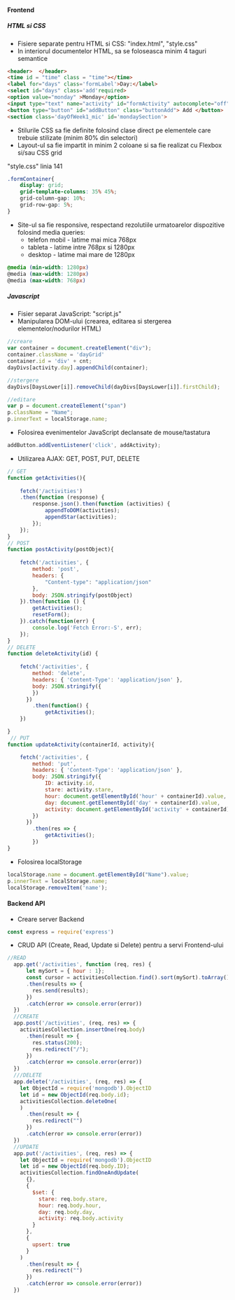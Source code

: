 #### Frontend

##### HTML si CSS 

- Fisiere separate pentru HTML si CSS: "index.html", "style.css"
- In interiorul documentelor HTML, sa se foloseasca minim 4 taguri semantice
```html
<header>  </header>
<time id = "time" class = "time"></time>
<label for="days" class='formLabel'>Day:</label>
<select id="days" class='add'required>
<option value="monday" >Monday</option>
<input type="text" name="activity" id="formActivity" autocomplete="off"  class="add" required>
<button type="button" id="addButton" class="buttonAdd"> Add </button>
<section class='dayOfWeek1_mic' id='mondaySection'>
```
- Stilurile CSS sa fie definite folosind clase direct pe elementele care trebuie stilizate (minim 80% din selectori) 
- Layout-ul sa fie impartit in minim 2 coloane si sa fie realizat cu Flexbox si/sau CSS grid

"style.css" linia 141
```css   
.formContainer{
    display: grid;
    grid-template-columns: 35% 45%;
    grid-column-gap: 10%;
    grid-row-gap: 5%;
}

```
- Site-ul sa fie responsive, respectand rezolutiile urmatoarelor dispozitive folosind media queries: 
  - telefon mobil - latime mai mica 768px
  - tableta - latime intre 768px si 1280px
  - desktop - latime mai mare de 1280px
 ```css
 @media (min-width: 1280px)
 @media (max-width: 1280px)
 @media (max-width: 768px)
```
##### Javascript 

- Fisier separat JavaScript: "script.js"
- Manipularea DOM-ului (crearea, editarea si stergerea elementelor/nodurilor HTML)
```js
//creare
var container = document.createElement("div");
container.className = 'dayGrid'
container.id = 'div' + cnt;
dayDivs[activity.day].appendChild(container);

//stergere
dayDivs[DaysLower[i]].removeChild(dayDivs[DaysLower[i]].firstChild);

//editare
var p = document.createElement("span")
p.className = "Name";
p.innerText = localStorage.name;
```
- Folosirea evenimentelor JavaScript declansate de mouse/tastatura 
```js
addButton.addEventListener('click', addActivity);
```
- Utilizarea AJAX: GET, POST, PUT, DELETE
```js
// GET
function getActivities(){
 
    fetch('/activities')
    .then(function (response) {
        response.json().then(function (activities) {
            appendToDOM(activities);
            appendStar(activities);
        });
    });
}
// POST
function postActivity(postObject){
    
    fetch('/activities', {
        method: 'post',
        headers: {
            "Content-type": "application/json"
        },
        body: JSON.stringify(postObject)
    }).then(function () {
        getActivities();
        resetForm();
    }).catch(function(err) {
        console.log('Fetch Error:-S', err);
    });
}
// DELETE
function deleteActivity(id) {
    
    fetch('/activities', {
        method: 'delete',
        headers: { 'Content-Type': 'application/json' },
        body: JSON.stringify({
        })
      })
        .then(function() {
            getActivities();
    })

}
 // PUT
function updateActivity(containerId, activity){

    fetch('/activities', {
        method: 'put',
        headers: { 'Content-Type': 'application/json' },
        body: JSON.stringify({
            ID: activity.id,
            stare: activity.stare,
            hour: document.getElementById('hour' + containerId).value,
            day: document.getElementById('day' + containerId).value,
            activity: document.getElementById('activity' + containerId).value
        })
      })
        .then(res => {
            getActivities();
        })
}

```
- Folosirea localStorage 
```js
localStorage.name = document.getElementById("Name").value;
p.innerText = localStorage.name;
localStorage.removeItem('name');
```
 #### Backend API 
- Creare server Backend 
```js
const express = require('express')
```
- CRUD API (Create, Read, Update si Delete) pentru a servi Frontend-ului 
```js
//READ
  app.get('/activities', function (req, res) {
      let mySort = { hour : 1};
      const cursor = activitiesCollection.find().sort(mySort).toArray()
      .then(results => {
        res.send(results);
      })
      .catch(error => console.error(error))
  })
  //CREATE
  app.post('/activities', (req, res) => {
    activitiesCollection.insertOne(req.body)
      .then(result => {
        res.status(200);
        res.redirect("/");
      })
      .catch(error => console.error(error))
  })
  ///DELETE
  app.delete('/activities', (req, res) => {
    let ObjectId = require('mongodb').ObjectID
    let id = new ObjectId(req.body.id);
    activitiesCollection.deleteOne(
    )
      .then(result => {
        res.redirect("")
      })
      .catch(error => console.error(error))
  })
  //UPDATE
  app.put('/activities', (req, res) => {
    let ObjectId = require('mongodb').ObjectID
    let id = new ObjectId(req.body.ID);
    activitiesCollection.findOneAndUpdate(
      {},
      {
        $set: {
          stare: req.body.stare,
          hour: req.body.hour,
          day: req.body.day,
          activity: req.body.activity
        }
      },
      {
        upsert: true
      }
    )
      .then(result => { 
        res.redirect("")
      })
      .catch(error => console.error(error))
  })
```
